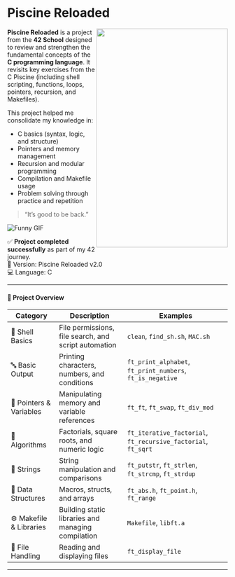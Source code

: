 # Piscine Reloaded
 <img align="right" height="500" width="300" src="https://spotty-grenadilla-d26.notion.site/image/attachment%3Ab8a8aaf2-1c06-4911-b094-d1fd98147d07%3Apin_piscine_reloaded.png?table=block&id=292113de-b78e-804e-9960-ddafb7423d98&spaceId=d1b02b65-6f05-41fb-9868-69f5ce300038&width=1360&userId=&cache=v2">
 

**Piscine Reloaded** is a project from the **42 School** designed to review and strengthen the fundamental concepts of the **C programming language**.
It revisits key exercises from the C Piscine (including shell scripting, functions, loops, pointers, recursion, and Makefiles).

This project helped me consolidate my knowledge in:

* C basics (syntax, logic, and structure)
* Pointers and memory management
* Recursion and modular programming
* Compilation and Makefile usage
* Problem solving through practice and repetition

> “It’s good to be back.”
> <div align="left">
 ![Funny GIF](https://media0.giphy.com/media/v1.Y2lkPTc5MGI3NjExZjllbTk1cGF5cGdqZ2VhNTdnejdiODltamt3eHphNDIxeG03cGt0MyZlcD12MV9pbnRlcm5hbF9naWZfYnlfaWQmY3Q9Zw/7DIF9HAz65YE8/giphy.gif
)
</div>

✅ **Project completed successfully** as part of my 42 journey. <br>
📅 Version: Piscine Reloaded v2.0 <br>
💻 Language: C

---
#### 📁 Project Overview
| Category                | Description                                          | Examples                                                      |
| ----------------------- | ---------------------------------------------------- | ------------------------------------------------------------- |
| 🐚 Shell Basics         | File permissions, file search, and script automation | `clean`, `find_sh.sh`, `MAC.sh`                               |
| 🔤 Basic Output         | Printing characters, numbers, and conditions         | `ft_print_alphabet`, `ft_print_numbers`, `ft_is_negative`     |
| 🔁 Pointers & Variables | Manipulating memory and variable references          | `ft_ft`, `ft_swap`, `ft_div_mod`                              |
| 🧮 Algorithms           | Factorials, square roots, and numeric logic          | `ft_iterative_factorial`, `ft_recursive_factorial`, `ft_sqrt` |
| 💬 Strings              | String manipulation and comparisons                  | `ft_putstr`, `ft_strlen`, `ft_strcmp`, `ft_strdup`            |
| 🧰 Data Structures      | Macros, structs, and arrays                          | `ft_abs.h`, `ft_point.h`, `ft_range`                          |
| ⚙️ Makefile & Libraries | Building static libraries and managing compilation   | `Makefile`, `libft.a`                                         |
| 📂 File Handling        | Reading and displaying files                         | `ft_display_file`                                             |

---




  <br>
  <br>
